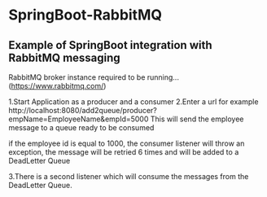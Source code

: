 # SpringBoot-RabbitMQ


Example of SpringBoot integration with RabbitMQ messaging
------------------------------------------------------------

RabbitMQ broker instance required to be running... (https://www.rabbitmq.com/)


1.Start Application as a producer and a consumer
2.Enter a url for example http://localhost:8080/add2queue/producer?empName=EmployeeName&empId=5000 
This will send the employee message to a queue ready to be consumed

if the employee id is equal to 1000, the consumer listener will throw an exception, the message will be
retried 6 times and will be added to a DeadLetter Queue


3.There is a second listener which will consume the messages from the DeadLetter Queue.

